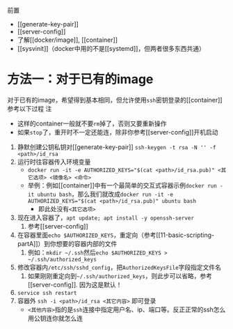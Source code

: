 前置
- [[generate-key-pair]]
- [[server-config]]
- 了解[[docker/image]], [[container]]
- [[sysvinit]]（docker中用的不是[[systemd]]，但两者很多东西共通）

# 方法一：对于已有的image
对于已有的image，希望得到基本相同，但允许使用`ssh`密钥登录的[[container]]
参考以下过程
注
- 这样的container一般就不要`rm`掉了，否则又要重新操作
- 如果`stop`了，重开时不一定还能连，除非你参考[[server-config]]开机启动
1. 静默创建公钥私钥对[[generate-key-pair]]
`ssh-keygen -t rsa -N '' -f <path>/id_rsa`
2. 运行时往容器传入环境变量
    - `docker run -it -e AUTHORIZED_KEYS="$(cat <path>/id_rsa.pub)" <其它选项> <镜像名> <命令>`
    - 举例：例如[[container]]中有一个最简单的交互式容器示例`docker run -it ubuntu bash`，那么我们就改成`docker run -it -e AUTHORIZED_KEYS="$(cat <path>/id_rsa.pub)" ubuntu bash`
      - 即此处没有`<其它选项>`
3. 现在进入容器了，`apt update; apt install -y openssh-server`
   1. 参考[[server-config]]
4. 在容器里面`echo $AUTHORIZED_KEYS`，重定向（参考[[11-basic-scripting-partA]]）到你想要的容器内部的文件
   1. 例如：`mkdir ~/.ssh`然后`echo $AUTHORIZED_KEYS > ~/.ssh/authorized_keys`
5. 修改容器内`/etc/ssh/sshd_config`，把`AuthorizedKeysFile`字段指定文件名
   1. 如果刚刚重定向到`~/.ssh/authorized_keys`，则此步可以省略，参考[[server-config]]. 因为这是默认！
6. `service ssh restart`
7. 容器外
`ssh -i <path>/id_rsa <其它内容>`
即可登录
   - `<其他内容>`指的是`ssh`连接中指定用户名、ip、端口等。反正正常的ssh怎么用公钥连你就怎么连